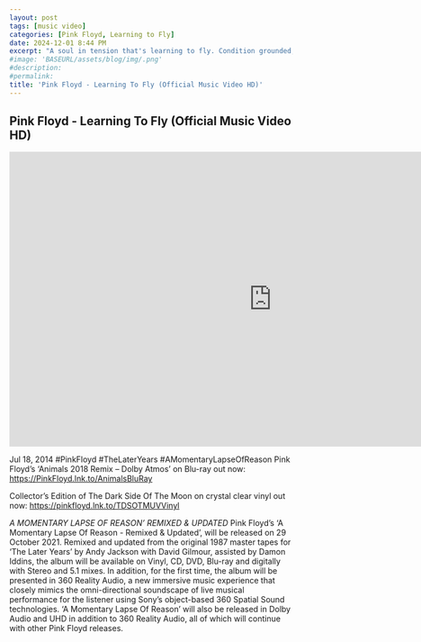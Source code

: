 ```yaml
---
layout: post
tags: [music video]
categories: [Pink Floyd, Learning to Fly]
date: 2024-12-01 8:44 PM
excerpt: "A soul in tension that's learning to fly. Condition grounded, but determined to try"
#image: 'BASEURL/assets/blog/img/.png'
#description:
#permalink:
title: 'Pink Floyd - Learning To Fly (Official Music Video HD)'
---
```



## Pink Floyd - Learning To Fly (Official Music Video HD)

<iframe width="932" height="524" src="https://www.youtube.com/embed/nVhNCTH8pDs" title="Pink Floyd - Learning To Fly (Official Music Video HD)" frameborder="0" allow="accelerometer; autoplay; clipboard-write; encrypted-media; gyroscope; picture-in-picture; web-share" referrerpolicy="strict-origin-when-cross-origin" allowfullscreen></iframe>

Jul 18, 2014  #PinkFloyd #TheLaterYears #AMomentaryLapseOfReason
Pink Floyd’s ‘Animals 2018 Remix – Dolby Atmos’ on Blu-ray out now: https://PinkFloyd.lnk.to/AnimalsBluRay

Collector’s Edition of The Dark Side Of The Moon on crystal clear vinyl out now: https://pinkfloyd.lnk.to/TDSOTMUVVinyl 

*A MOMENTARY LAPSE OF REASON’ REMIXED & UPDATED*
Pink Floyd’s ‘A Momentary Lapse Of Reason - Remixed & Updated’, will be released on 29 October 2021. Remixed and updated from the original 1987 master tapes for ‘The Later Years’ by Andy Jackson with David Gilmour, assisted by Damon Iddins, the album will be available on Vinyl, CD, DVD, Blu-ray and digitally with Stereo and 5.1 mixes. In addition, for the first time, the album will be presented in 360 Reality Audio, a new immersive music experience that closely mimics the omni-directional soundscape of live musical performance for the listener using Sony’s object-based 360 Spatial Sound technologies. ‘A Momentary Lapse Of Reason’ will also be released in Dolby Audio and UHD in addition to 360 Reality Audio, all of which will continue with other Pink Floyd releases.